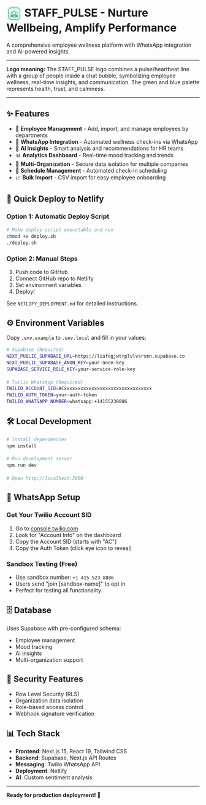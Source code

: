 # <img src="public/logo.svg" alt="STAFF_PULSE Logo" width="40" style="vertical-align:middle;"> STAFF_PULSE - Nurture Wellbeing, Amplify Performance

A comprehensive employee wellness platform with WhatsApp integration and AI-powered insights.

---

**Logo meaning:** The STAFF_PULSE logo combines a pulse/heartbeat line with a group of people inside a chat bubble, symbolizing employee wellness, real-time insights, and communication. The green and blue palette represents health, trust, and calmness.

---

## ✨ Features

- 👥 **Employee Management** - Add, import, and manage employees by departments
- 📱 **WhatsApp Integration** - Automated wellness check-ins via WhatsApp
- 🤖 **AI Insights** - Smart analysis and recommendations for HR teams
- 📊 **Analytics Dashboard** - Real-time mood tracking and trends
- 🏢 **Multi-Organization** - Secure data isolation for multiple companies
- 📅 **Schedule Management** - Automated check-in scheduling
- 📈 **Bulk Import** - CSV import for easy employee onboarding

## 🚀 Quick Deploy to Netlify

### Option 1: Automatic Deploy Script
```bash
# Make deploy script executable and run
chmod +x deploy.sh
./deploy.sh
```

### Option 2: Manual Steps
1. Push code to GitHub
2. Connect GitHub repo to Netlify
3. Set environment variables
4. Deploy!

See `NETLIFY_DEPLOYMENT.md` for detailed instructions.

## ⚙️ Environment Variables

Copy `.env.example` to `.env.local` and fill in your values:

```bash
# Supabase (Required)
NEXT_PUBLIC_SUPABASE_URL=https://liafogjwtrplvlvsrsmn.supabase.co
NEXT_PUBLIC_SUPABASE_ANON_KEY=your-anon-key
SUPABASE_SERVICE_ROLE_KEY=your-service-role-key

# Twilio WhatsApp (Required)
TWILIO_ACCOUNT_SID=ACxxxxxxxxxxxxxxxxxxxxxxxxxxxxxxxx
TWILIO_AUTH_TOKEN=your-auth-token
TWILIO_WHATSAPP_NUMBER=whatsapp:+14155238886
```

## 🛠️ Local Development

```bash
# Install dependencies
npm install

# Run development server
npm run dev

# Open http://localhost:3000
```

## 📱 WhatsApp Setup

### Get Your Twilio Account SID
1. Go to [console.twilio.com](https://console.twilio.com)
2. Look for "Account Info" on the dashboard
3. Copy the Account SID (starts with "AC")
4. Copy the Auth Token (click eye icon to reveal)

### Sandbox Testing (Free)
- Use sandbox number: `+1 415 523 8886`
- Users send "join [sandbox-name]" to opt in
- Perfect for testing all functionality

## 🗄️ Database

Uses Supabase with pre-configured schema:
- Employee management
- Mood tracking
- AI insights
- Multi-organization support

## 🔐 Security Features

- Row Level Security (RLS)
- Organization data isolation
- Role-based access control
- Webhook signature verification

## 📊 Tech Stack

- **Frontend**: Next.js 15, React 19, Tailwind CSS
- **Backend**: Supabase, Next.js API Routes
- **Messaging**: Twilio WhatsApp API
- **Deployment**: Netlify
- **AI**: Custom sentiment analysis

---

**Ready for production deployment! 🚀**
